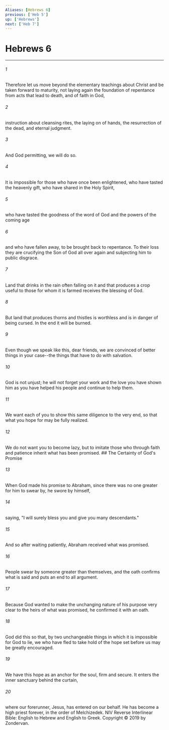 ```yaml
---
Aliases: [Hebrews 6]
previous: ['Heb 5']
up: ['Hebrews']
next: ['Heb 7']
---
```

# Hebrews 6

***


###### 1 
Therefore let us move beyond the elementary teachings about Christ and be taken forward to maturity, not laying again the foundation of repentance from acts that lead to death, and of faith in God, 

###### 2 
instruction about cleansing rites, the laying on of hands, the resurrection of the dead, and eternal judgment. 

###### 3 
And God permitting, we will do so. 

###### 4 
It is impossible for those who have once been enlightened, who have tasted the heavenly gift, who have shared in the Holy Spirit, 

###### 5 
who have tasted the goodness of the word of God and the powers of the coming age 

###### 6 
and who have fallen away, to be brought back to repentance. To their loss they are crucifying the Son of God all over again and subjecting him to public disgrace. 

###### 7 
Land that drinks in the rain often falling on it and that produces a crop useful to those for whom it is farmed receives the blessing of God. 

###### 8 
But land that produces thorns and thistles is worthless and is in danger of being cursed. In the end it will be burned. 

###### 9 
Even though we speak like this, dear friends, we are convinced of better things in your case--the things that have to do with salvation. 

###### 10 
God is not unjust; he will not forget your work and the love you have shown him as you have helped his people and continue to help them. 

###### 11 
We want each of you to show this same diligence to the very end, so that what you hope for may be fully realized. 

###### 12 
We do not want you to become lazy, but to imitate those who through faith and patience inherit what has been promised. ## The Certainty of God's Promise 

###### 13 
When God made his promise to Abraham, since there was no one greater for him to swear by, he swore by himself, 

###### 14 
saying, "I will surely bless you and give you many descendants." 

###### 15 
And so after waiting patiently, Abraham received what was promised. 

###### 16 
People swear by someone greater than themselves, and the oath confirms what is said and puts an end to all argument. 

###### 17 
Because God wanted to make the unchanging nature of his purpose very clear to the heirs of what was promised, he confirmed it with an oath. 

###### 18 
God did this so that, by two unchangeable things in which it is impossible for God to lie, we who have fled to take hold of the hope set before us may be greatly encouraged. 

###### 19 
We have this hope as an anchor for the soul, firm and secure. It enters the inner sanctuary behind the curtain, 

###### 20 
where our forerunner, Jesus, has entered on our behalf. He has become a high priest forever, in the order of Melchizedek. NIV Reverse Interlinear Bible: English to Hebrew and English to Greek. Copyright © 2019 by Zondervan.
